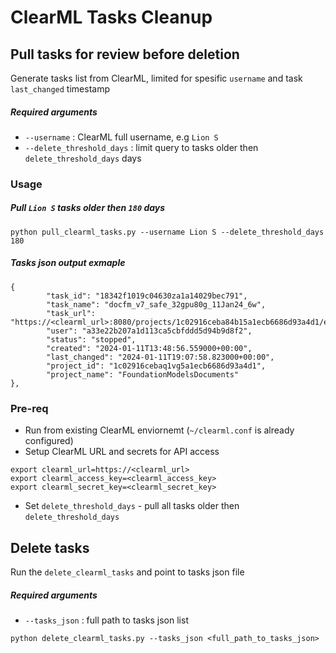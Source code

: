 # ClearML Tasks Cleanup


## Pull tasks for review before deletion 

Generate tasks list from ClearML, limited for spesific `username` and task `last_changed` timestamp

##### Required arguments
* `--username` : ClearML full username, e.g `Lion S`
* `--delete_threshold_days` : limit query to tasks older then `delete_threshold_days` days

### Usage 

##### Pull `Lion S` tasks older then `180` days
```
python pull_clearml_tasks.py --username Lion S --delete_threshold_days 180
```

##### Tasks json output exmaple
```
{
        "task_id": "18342f1019c04630za1a14029bec791",
        "task_name": "docfm_v7_safe_32gpu80g_11Jan24_6w",
        "task_url": "https://<clearml_url>:8080/projects/1c02916ceba84b15a1ecb6686d93a4d1/experiments/18342f1019c04630848ec14029bec791",
        "user": "a33e22b207a1d113ca5cbfddd5d94b9d8f2",
        "status": "stopped",
        "created": "2024-01-11T13:48:56.559000+00:00",
        "last_changed": "2024-01-11T19:07:58.823000+00:00",
        "project_id": "1c02916cebaq1vg5a1ecb6686d93a4d1",
        "project_name": "FoundationModelsDocuments"
},
```


### Pre-req 

* Run from existing ClearML enviornemt (`~/clearml.conf` is already configured)
* Setup ClearML URL and secrets for API access
```
export clearml_url=https://<clearml_url>
export clearml_access_key=<clearml_access_key>
export clearml_secret_key=<clearml_secret_key>
```
* Set `delete_threshold_days` - pull all tasks older then `delete_threshold_days`

## Delete tasks 

Run the `delete_clearml_tasks` and point to tasks json file 

 ##### Required arguments
* `--tasks_json` : full path to tasks json list 

```
python delete_clearml_tasks.py --tasks_json <full_path_to_tasks_json>
```

